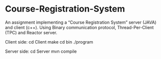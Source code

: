 # Course-Registration-System
An assignment implementing a “Course Registration System” server (JAVA) and client (c++). Using Binary communication protocol, Thread-Per-Client (TPC) and  Reactor server.


Client side:
  cd Client
  make
  cd bin
  ./program <host> <port>

  
Server side:
  cd Server
  mvn compile
  

